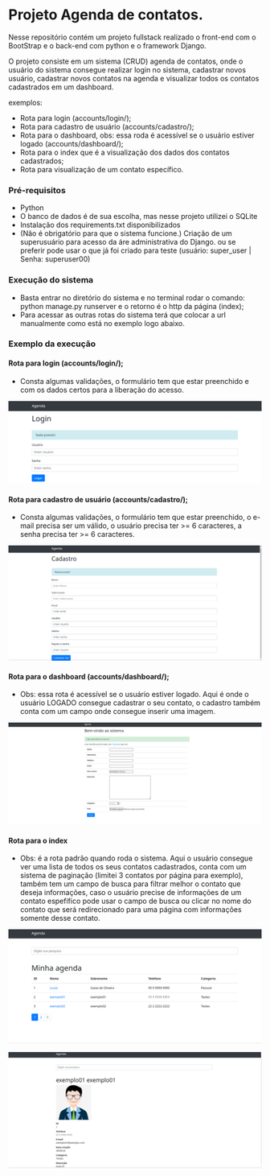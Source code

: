 # Projeto Agenda de contatos.

Nesse repositório contém um projeto fullstack realizado o front-end com o BootStrap e o back-end com python e o framework
Django.

O projeto consiste em um sistema (CRUD) agenda de contatos, onde o usuário do sistema consegue realizar login no sistema,
cadastrar novos usuário, cadastrar novos contatos na agenda e visualizar todos os contatos cadastrados em um dashboard.

exemplos:

- Rota para login (accounts/login/);
- Rota para cadastro de usuário (accounts/cadastro/);
- Rota para o dashboard, obs: essa roda é acessível se o usuário estiver logado (accounts/dashboard/);
- Rota para o index que é a visualização dos dados dos contatos cadastrados;
- Rota para visualização de um contato específico.

### Pré-requisitos

- Python
- O banco de dados é de sua escolha, mas nesse projeto utilizei o SQLite
- Instalação dos requirements.txt disponibilizados
- (Não é obrigatório para que o sistema funcione.) Criação de um superusuário para acesso da áre administrativa do Django. ou se preferir
pode usar o que já foi criado para teste (usuário: super_user | Senha: superuser00)

### Execução do sistema

- Basta entrar no diretório do sistema e no terminal rodar o comando: python manage.py runserver
e o retorno é o http da página (index);
- Para acessar as outras rotas do sistema terá que colocar a url manualmente como está no exemplo logo abaixo.

### Exemplo da execução

#### Rota para login (accounts/login/);

- Consta algumas validações, o formulário tem que estar preenchido
e com os dados certos para a liberação do acesso.

![Rota de login](documentacao/login.png)

#### Rota para cadastro de usuário (accounts/cadastro/);

- Consta algumas validações, o formulário tem que estar preenchido,
o e-mail precisa ser um válido, o usuário precisa ter >= 6 caracteres,
a senha precisa ter >= 6 caracteres.

![Rota de cadastro de usuário](documentacao/cadastro.png)

#### Rota para o dashboard (accounts/dashboard/);

- Obs: essa rota é acessível se o usuário estiver logado.
Aqui é onde o usuário LOGADO consegue cadastrar o seu contato,
o cadastro também conta com um campo onde consegue inserir uma imagem.

![Rota para o dashboard](documentacao/cadastro_contato.png)

#### Rota para o index

-  Obs: é a rota padrão quando roda o sistema.
Aqui o usuário consegue ver uma lista de todos os seus contatos cadastrados,
conta com um sistema de paginação (limitei 3 contatos por página para exemplo),
também tem um campo de busca para filtrar melhor o contato que deseja informações,
caso o usuário precise de informações de um contato espefífico pode usar o campo de busca 
ou clicar no nome do contato que será redirecionado para uma página com informações 
somente desse contato.


![Rota para o index](documentacao/index.png)

![Rota para informações do contato individual](documentacao/individual.png)






